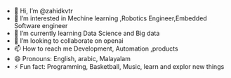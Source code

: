 - 👋 Hi, I’m @zahidkvtr
- 👀 I’m interested in Mechine learning ,Robotics Engineer,Embedded Software engineer
- 🌱 I’m currently learning Data Science and Big data
- 💞️ I’m looking to collaborate on openai
- 📫 How to reach me Development, Automation ,products
- 😄 Pronouns: English, arabic, Malayalam
- ⚡ Fun fact: Programming, Basketball, Music, learn and explor new things

<!---
zahidkvtr/zahidkvtr is a ✨ special ✨ repository because its `README.md` (this file) appears on your GitHub profile.
You can click the Preview link to take a look at your changes.
--->
